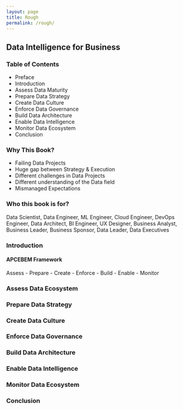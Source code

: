 ```yaml
---
layout: page
title: Rough
permalink: /rough/
---
```


## Data Intelligence for Business

### Table of Contents
 - Preface
 - Introduction
 - Assess Data Maturity
 - Prepare Data Strategy
 - Create Data Culture
 - Enforce Data Governance
 - Build Data Architecture
 - Enable Data Intelligence
 - Monitor Data Ecosystem
 - Conclusion

### Why This Book?
 - Failing Data Projects
 - Huge gap between Strategy & Execution
 - Different challenges in Data Projects
 - Different understanding of the Data field
 - Mismanaged Expectations
 
 
### Who this book is for?
Data Scientist, Data Engineer, ML Engineer, Cloud Engineer, DevOps Engineer, Data Architect, BI Engineer, UX Designer, Business Analyst, Business Leader, Business Sponsor, Data Leader, Data Executives

### Introduction

#### APCEBEM Framework
Assess - Prepare - Create - Enforce - Build - Enable - Monitor

### Assess Data Ecosystem

### Prepare Data Strategy

### Create Data Culture

### Enforce Data Governance

### Build Data Architecture

### Enable Data Intelligence 

### Monitor Data Ecosystem

### Conclusion
